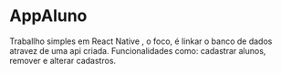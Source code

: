 # AppAluno
Traballho simples em React Native , o foco, é linkar o banco de dados atravez de uma api criada. Funcionalidades como: cadastrar alunos, remover e alterar cadastros.
